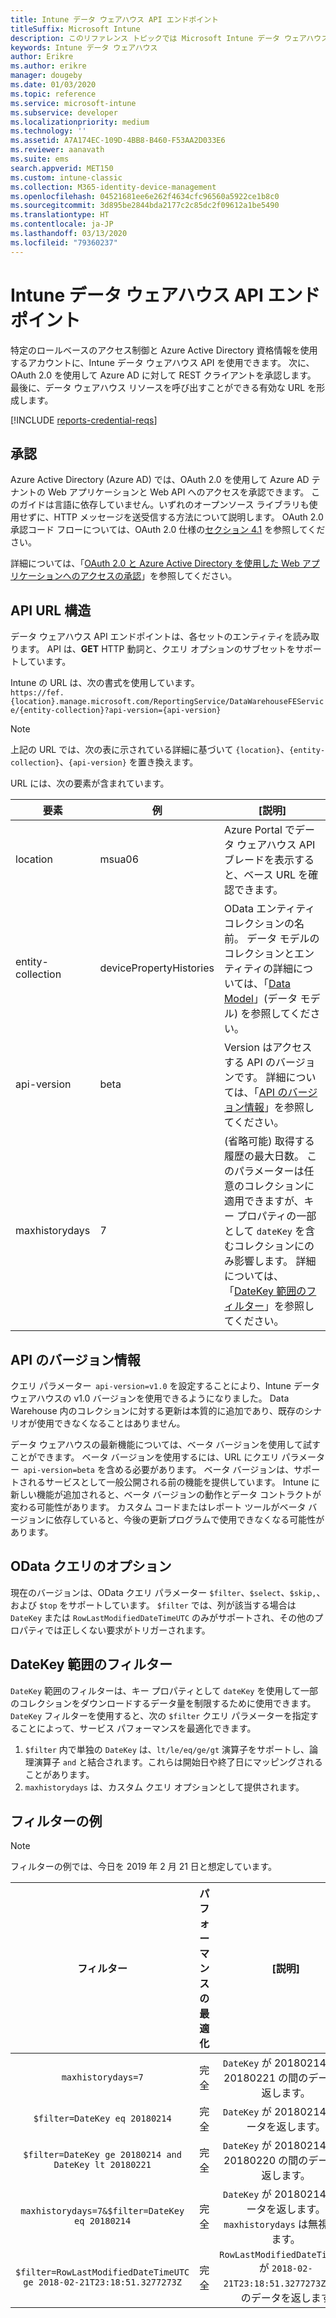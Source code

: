```yaml
---
title: Intune データ ウェアハウス API エンドポイント
titleSuffix: Microsoft Intune
description: このリファレンス トピックでは Microsoft Intune データ ウェアハウス API URL 構造について説明します。 フィルターの例が提供されます。
keywords: Intune データ ウェアハウス
author: Erikre
ms.author: erikre
manager: dougeby
ms.date: 01/03/2020
ms.topic: reference
ms.service: microsoft-intune
ms.subservice: developer
ms.localizationpriority: medium
ms.technology: ''
ms.assetid: A7A174EC-109D-4BB8-B460-F53AA2D033E6
ms.reviewer: aanavath
ms.suite: ems
search.appverid: MET150
ms.custom: intune-classic
ms.collection: M365-identity-device-management
ms.openlocfilehash: 04521681ee6e262f4634cfc96560a5922ce1b8c0
ms.sourcegitcommit: 3d895be2844bda2177c2c85dc2f09612a1be5490
ms.translationtype: HT
ms.contentlocale: ja-JP
ms.lasthandoff: 03/13/2020
ms.locfileid: "79360237"
---
```

# <a name="intune-data-warehouse-api-endpoint"></a>Intune データ ウェアハウス API エンドポイント

特定のロールベースのアクセス制御と Azure Active Directory 資格情報を使用するアカウントに、Intune データ ウェアハウス API を使用できます。 次に、OAuth 2.0 を使用して Azure AD に対して REST クライアントを承認します。 最後に、データ ウェアハウス リソースを呼び出すことができる有効な URL を形成します。

[!INCLUDE [reports-credential-reqs](../includes/reports-credential-reqs.md)]

## <a name="authorization"></a>承認

Azure Active Directory (Azure AD) では、OAuth 2.0 を使用して Azure AD テナントの Web アプリケーションと Web API へのアクセスを承認できます。 このガイドは言語に依存していません。いずれのオープンソース ライブラリも使用せずに、HTTP メッセージを送受信する方法について説明します。 OAuth 2.0 承認コード フローについては、OAuth 2.0 仕様の[セクション 4.1](https://tools.ietf.org/html/rfc6749#section-4.1) を参照してください。

詳細については、「[OAuth 2.0 と Azure Active Directory を使用した Web アプリケーションへのアクセスの承認](https://docs.microsoft.com/azure/active-directory/develop/active-directory-protocols-oauth-code)」を参照してください。

## <a name="api-url-structure"></a>API URL 構造

データ ウェアハウス API エンドポイントは、各セットのエンティティを読み取ります。 API は、**GET** HTTP 動詞と、クエリ オプションのサブセットをサポートしています。

Intune の URL は、次の書式を使用しています。  
`https://fef.{location}.manage.microsoft.com/ReportingService/DataWarehouseFEService/{entity-collection}?api-version={api-version}`

> [!NOTE]
> 上記の URL では、次の表に示されている詳細に基づいて `{location}`、`{entity-collection}`、`{api-version}` を置き換えます。

URL には、次の要素が含まれています。

| 要素 | 例 | [説明] |
|-------------------|------------|--------------------------------------------------------------------------------------------------------------------|
| location | msua06 | Azure Portal でデータ ウェアハウス API ブレードを表示すると、ベース URL を確認できます。 |
| entity-collection | devicePropertyHistories | OData エンティティ コレクションの名前。 データ モデルのコレクションとエンティティの詳細については、「[Data Model](reports-ref-data-model.md)」(データ モデル) を参照してください。 |
| api-version | beta | Version はアクセスする API のバージョンです。 詳細については、「[API のバージョン情報](reports-api-url.md#api-version-information)」を参照してください。 |
| maxhistorydays | 7 | (省略可能) 取得する履歴の最大日数。 このパラメーターは任意のコレクションに適用できますが、キー プロパティの一部として `dateKey` を含むコレクションにのみ影響します。 詳細については、「[DateKey 範囲のフィルター](reports-api-url.md#datekey-range-filters)」を参照してください。 |

## <a name="api-version-information"></a>API のバージョン情報

クエリ パラメーター  `api-version=v1.0` を設定することにより、Intune データ ウェアハウスの v1.0 バージョンを使用できるようになりました。 Data Warehouse 内のコレクションに対する更新は本質的に追加であり、既存のシナリオが使用できなくなることはありません。

データ ウェアハウスの最新機能については、ベータ バージョンを使用して試すことができます。 ベータ バージョンを使用するには、URL にクエリ パラメーター  `api-version=beta` を含める必要があります。 ベータ バージョンは、サポートされるサービスとして一般公開される前の機能を提供しています。 Intune に新しい機能が追加されると、ベータ バージョンの動作とデータ コントラクトが変わる可能性があります。 カスタム コードまたはレポート ツールがベータ バージョンに依存していると、今後の更新プログラムで使用できなくなる可能性があります。

## <a name="odata-query-options"></a>OData クエリのオプション

現在のバージョンは、OData クエリ パラメーター `$filter`、`$select`、`$skip,`、および `$top` をサポートしています。 `$filter` では、列が該当する場合は `DateKey` または `RowLastModifiedDateTimeUTC` のみがサポートされ、その他のプロパティでは正しくない要求がトリガーされます。

## <a name="datekey-range-filters"></a>DateKey 範囲のフィルター

`DateKey` 範囲のフィルターは、キー プロパティとして `dateKey` を使用して一部のコレクションをダウンロードするデータ量を制限するために使用できます。 `DateKey` フィルターを使用すると、次の `$filter` クエリ パラメーターを指定することによって、サービス パフォーマンスを最適化できます。

1. `$filter` 内で単独の `DateKey` は、`lt/le/eq/ge/gt` 演算子をサポートし、論理演算子 `and` と結合されます。これらは開始日や終了日にマッピングされることがあります。
2. `maxhistorydays` は、カスタム クエリ オプションとして提供されます。<br>

## <a name="filter-examples"></a>フィルターの例

> [!NOTE]
> フィルターの例では、今日を 2019 年 2 月 21 日と想定しています。

|                             フィルター                             |           パフォーマンスの最適化           |                                          [説明]                                          |
|:--------------------------------------------------------------:|:--------------------------------------------:|:---------------------------------------------------------------------------------------------:|
|    `maxhistorydays=7`                                            |    完全                                      |    `DateKey` が 20180214 から 20180221 の間のデータを返します。                                     |
|    `$filter=DateKey eq 20180214`                                 |    完全                                      |    `DateKey` が 20180214 のデータを返します。                                                    |
|    `$filter=DateKey ge 20180214 and DateKey lt 20180221`         |    完全                                      |    `DateKey` が 20180214 から 20180220 の間のデータを返します。                                     |
|    `maxhistorydays=7&$filter=DateKey eq 20180214`                |    完全                                      |    `DateKey` が 20180214 のデータを返します。 `maxhistorydays` は無視されます。                            |
|    `$filter=RowLastModifiedDateTimeUTC ge 2018-02-21T23:18:51.3277273Z`                                |    完全                                       |    `RowLastModifiedDateTimeUTC` が `2018-02-21T23:18:51.3277273Z` 以上のデータを返します                             |
